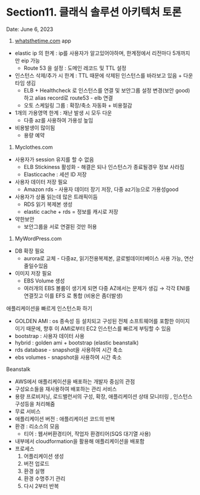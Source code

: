 # Section11. 클래식 솔루션 아키텍처 토론

Date: June 6, 2023

1. [whatsthetime.com](http://whatsthetime.com) app
- elastic ip 의 한계 : ip를 사용자가 알고있어야하며, 한계정에서 리전마다 5개까지만 eip 가능
    - Route 53 을 설정 : 도메인 레코드 및 TTL 설정
- 인스턴스 삭제/추가 시 한계 : TTL 때문에 삭제된 인스턴스를 바라보고 있음 + 다운타임 생김
    - ELB + Healthcheck 로 인스턴스를 연결 및 보안그룹 설정 변경(보안 good)하고 alias record로 route53 - elb 연결
    - 오토 스케일링 그룹 : 확장/축소 자동화 + 비용절감
- 1개의 가용영역 한계 : 재난 발생 시 모두 다운
    - 다중 az를 사용하여 가용성 높임
- 비용발생이 많이됨
    - 용량 예약

1. Myclothes.com
- 사용자가 session 유지를 할 수 없음
    - ELB Stickiness 활성화 - 해결은 되나 인스턴스가 종료될경우 정보 사라짐
    - Elasticcache : 세션 ID 저장
- 사용자 데이터 저장 필요
    - Amazon rds - 사용자 데이터 장기 저장, 다중 az기능으로 가용성good
- 사용자가 상품 읽는데 많은 트래픽이듬
    - RDS 읽기 복제본 생성
    - elastic cache + rds = 정보를 캐시로 저장
- 약한보안
    - 보안그룹을 서로 연결된 것만 허용
    
1. MyWordPress.com
- DB 확장 필요
    - aurora로 교체 - 다중az, 읽기전용복제본, 글로벌데이터베이스 사용 가능, 연산 줄일수있음
- 이미지 저장 필요
    - EBS Volume 생성
    - 여러개의 EBS 볼륨이 생기게 되면 다중 AZ에서는 문제가 생김 → 각각 ENI를 연결짓고 이를 EFS 로 통합  (비용은 좀더발생)

애플리케이션을 빠르게 인스턴스화 하기

- GOLDEN AMI : os 종속성 등 설치되고 구성된 전체 소프트웨어를 포함한 이미지이기 때문에, 향후 이 AMI로부터 EC2 인스턴스를 빠르게 부팅할 수 있음
- bootstrap : 사용자 데이터 사용
- hybrid : golden ami + bootstrap (elastic beanstalk)
- rds database - snapshot을 사용하여 시간 축소
- ebs volumes - snapshot을 사용하여 시간 축소

Beanstalk

- AWS에서 애플리케이션을 배포하는 개발자 중심의 관점
- 구성요소들을 재사용하여 배포하는 관리 서비스
- 용량 프로비저닝, 로드밸런서의 구성, 확장, 애플리케이션 상태 모니터링 , 인스턴스 구성등을 처리해줌
- 무료 서비스
- 애플리케이션 버전 : 애플리케이션 코드의 반복
- 환경 : 리소스의 모음
    - 티어 : 웹서버환경티어, 작업자 환경티어(SQS 대기열 사용)
- 내부에서 cloudformation을 활용해 애플리케이션을 배포함
- 프로세스
    1. 어플리케이션 생성
    2. 버전 업로드
    3. 환경 실행
    4. 환경 수명주기 관리
    5. 다시 2부터 반복